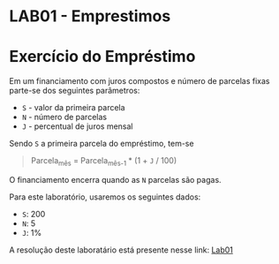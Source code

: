 # LAB01 - Emprestimos

# Exercício do Empréstimo

Em um financiamento com juros compostos e número de parcelas fixas parte-se dos seguintes parâmetros:
* `S` - valor da primeira parcela
* `N` - número de parcelas
* `J` - percentual de juros mensal

Sendo `S` a primeira parcela do empréstimo, tem-se

> Parcela<sub>mês</sub> = Parcela<sub>mês-1</sub> * (1 + `J` / 100)

O financiamento encerra quando as `N` parcelas são pagas.

Para este laboratório, usaremos os seguintes dados:
* `S`: 200
* `N`: 5
* `J`: 1%

A resolução deste laboratário está presente nesse link: [Lab01](https://github.com/gabrielmelo00/MC322/blob/main/Lab01/Notebooks/emprestimo01-ra216474.ipynb)
